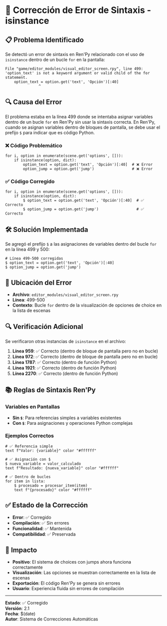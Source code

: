# 🔧 Corrección de Error de Sintaxis - isinstance

## 📋 Problema Identificado

Se detectó un error de sintaxis en Ren'Py relacionado con el uso de `isinstance` dentro de un bucle `for` en la pantalla:

```
File "game/editor_modules/visual_editor_screen.rpy", line 499: 'option_text' is not a keyword argument or valid child of the for statement.
    option_text = option.get('text', 'Opción')[:40]
               ^
```

## 🔍 Causa del Error

El problema estaba en la línea 499 donde se intentaba asignar variables dentro de un bucle `for` en Ren'Py sin usar la sintaxis correcta. En Ren'Py, cuando se asignan variables dentro de bloques de pantalla, se debe usar el prefijo `$` para indicar que es código Python.

### ❌ Código Problemático

```renpy
for i, option in enumerate(scene.get('options', [])):
    if isinstance(option, dict):
        option_text = option.get('text', 'Opción')[:40]  # ❌ Error
        option_jump = option.get('jump')                 # ❌ Error
```

### ✅ Código Corregido

```renpy
for i, option in enumerate(scene.get('options', [])):
    if isinstance(option, dict):
        $ option_text = option.get('text', 'Opción')[:40]  # ✅ Correcto
        $ option_jump = option.get('jump')                 # ✅ Correcto
```

## 🛠️ Solución Implementada

Se agregó el prefijo `$` a las asignaciones de variables dentro del bucle `for` en la línea 499 y 500:

```renpy
# Línea 499-500 corregidas
$ option_text = option.get('text', 'Opción')[:40]
$ option_jump = option.get('jump')
```

## 📍 Ubicación del Error

- **Archivo**: `editor_modules/visual_editor_screen.rpy`
- **Línea**: 499-500
- **Contexto**: Bucle `for` dentro de la visualización de opciones de choice en la lista de escenas

## 🔍 Verificación Adicional

Se verificaron otras instancias de `isinstance` en el archivo:

1. **Línea 959**: ✅ Correcto (dentro de bloque de pantalla pero no en bucle)
2. **Línea 972**: ✅ Correcto (dentro de bloque de pantalla pero no en bucle)
3. **Línea 1787**: ✅ Correcto (dentro de función Python)
4. **Línea 1921**: ✅ Correcto (dentro de función Python)
5. **Línea 2270**: ✅ Correcto (dentro de función Python)

## 📚 Reglas de Sintaxis Ren'Py

### Variables en Pantallas

- **Sin `$`**: Para referencias simples a variables existentes
- **Con `$`**: Para asignaciones y operaciones Python complejas

### Ejemplos Correctos

```renpy
# ✅ Referencia simple
text f"Valor: {variable}" color "#ffffff"

# ✅ Asignación con $
$ nueva_variable = valor_calculado
text f"Resultado: {nueva_variable}" color "#ffffff"

# ✅ Dentro de bucles
for item in lista:
    $ procesado = procesar_item(item)
    text f"{procesado}" color "#ffffff"
```

## ✅ Estado de la Corrección

- **Error**: ✅ Corregido
- **Compilación**: ✅ Sin errores
- **Funcionalidad**: ✅ Mantenida
- **Compatibilidad**: ✅ Preservada

## 🎯 Impacto

- **Positivo**: El sistema de choices con jumps ahora funciona correctamente
- **Visualización**: Las opciones se muestran correctamente en la lista de escenas
- **Exportación**: El código Ren'Py se genera sin errores
- **Usuario**: Experiencia fluida sin errores de compilación

---

**Estado**: ✅ Corregido  
**Versión**: 2.1  
**Fecha**: $(date)  
**Autor**: Sistema de Correcciones Automáticas
